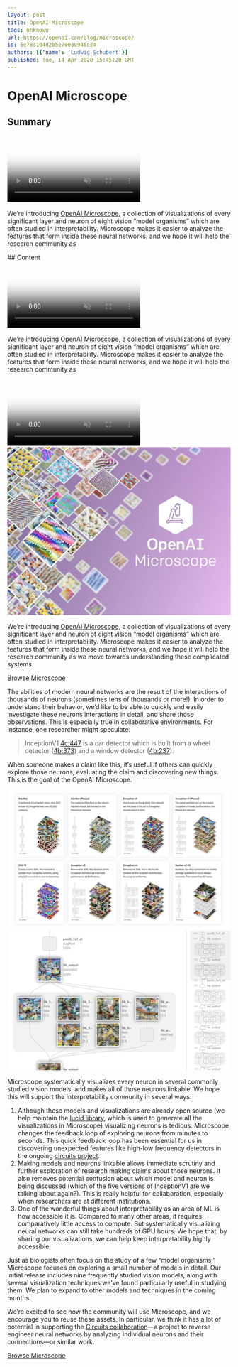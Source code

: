 ```yaml
---
layout: post
title: OpenAI Microscope
tags: unknown
url: https://openai.com/blog/microscope/
id: 5e783104d2b5270038946e24
authors: [{'name': 'Ludwig Schubert'}]
published: Tue, 14 Apr 2020 15:45:20 GMT
---
```


# OpenAI Microscope
## Summary
<!--kg-card-begin: markdown--><div class="js-custom-media">
<video autoplay="" class="w-100 mb-0" loop="" muted="" playsinline="" poster="https://cdn.openai.com/microscope/microscope-video-poster.jpg" src="https://cdn.openai.com/microscope/microscope-header-web-medium-bitrate.mp4">
</video>
</div>
<div class="js-excerpt">
<p>We’re introducing <a href="https://microscope.openai.com">OpenAI Microscope</a>, a collection of visualizations of every significant layer and neuron of eight vision “model organisms” which are often studied in interpretability. Microscope makes it easier to analyze the features that form inside these neural networks, and we hope it will help the research community as</p></div>
## Content
<!--kg-card-begin: markdown--><div class="js-custom-media">
<video autoplay="" class="w-100 mb-0" loop="" muted="" playsinline="" poster="https://cdn.openai.com/microscope/microscope-video-poster.jpg" src="https://cdn.openai.com/microscope/microscope-header-web-medium-bitrate.mp4">
</video>
</div>
<div class="js-excerpt">
<p>We’re introducing <a href="https://microscope.openai.com">OpenAI Microscope</a>, a collection of visualizations of every significant layer and neuron of eight vision “model organisms” which are often studied in interpretability. Microscope makes it easier to analyze the features that form inside these neural networks, and we hope it will help the research community as</p></div>
<!--kg-card-begin: markdown--><div class="js-custom-media">
<video autoplay="" class="w-100 mb-0" loop="" muted="" playsinline="" poster="https://cdn.openai.com/microscope/microscope-video-poster.jpg" src="https://cdn.openai.com/microscope/microscope-header-web-medium-bitrate.mp4">
</video>
</div>
<div class="js-excerpt">
<img alt="OpenAI Microscope" src="images/microscope-social_4-8a.jpg"/><p>We’re introducing <a href="https://microscope.openai.com">OpenAI Microscope</a>, a collection of visualizations of every significant layer and neuron of eight vision “model organisms” which are often studied in interpretability. Microscope makes it easier to analyze the features that form inside these neural networks, and we hope it will help the research community as we move towards understanding these complicated systems.</p>
</div>
<section class="btns">
<a class="btn btn-padded right icon-external" href="https://microscope.openai.com/">Browse Microscope</a>
</section>
<p>The abilities of modern neural networks are the result of the interactions of thousands of neurons (sometimes tens of thousands or more!). In order to understand their behavior, we’d like to be able to quickly and easily investigate these neurons interactions in detail, and share those observations. This is especially true in collaborative environments. For instance, one researcher might speculate:</p>
<blockquote>
<p>InceptionV1 <a href="https://microscope.openai.com/models/inceptionv1/mixed4c_0/447">4c:447</a> is a car detector which is built from a wheel detector (<a href="https://microscope.openai.com/models/inceptionv1/mixed4b_0/373">4b:373</a>) and a window detector (<a href="https://microscope.openai.com/models/inceptionv1/mixed4b_0/237">4b:237</a>).</p>
</blockquote>
<p>When someone makes a claim like this, it’s useful if others can quickly explore those neurons, evaluating the claim and discovering new things. This is the goal of the OpenAI Microscope.</p>
<div class="wide mb-1.5">
<div class="row">
<div class="col-12 col-md-6">
<div class="inset-border"><img alt="OpenAI Microscope" src="images/models.jpg"/></div>
</div>
<div class="col-12 col-md-6">
<div class="inset-border"><img alt="OpenAI Microscope" src="images/feature-vis.jpg"/></div>
</div>
<div class="pl-container ml-row"></div>
</div>
</div>
<p>Microscope systematically visualizes every neuron in several commonly studied vision models, and makes all of those neurons linkable. We hope this  will support the interpretability community in several ways:</p>
<ol>
<li>Although these models and visualizations are already open source (we help maintain the <a href="https://github.com/tensorflow/lucid/">lucid library</a>, which is used to generate all the visualizations in Microscope) visualizing neurons is tedious. Microscope changes the feedback loop of exploring neurons from minutes to seconds. This quick feedback loop has been essential for us in discovering unexpected features like high-low frequency detectors in the ongoing <a href="https://distill.pub/2020/circuits/zoom-in/">circuits project</a>.</li>
<li>Making models and neurons linkable allows immediate scrutiny and further exploration of research making claims about those neurons. It also removes potential confusion about which model and neuron is being discussed (which of the five versions of InceptionV1 are we talking about again?). This is really helpful for collaboration, especially when researchers are at different institutions.</li>
<li>One of the wonderful things about interpretability as an area of ML is how accessible it is. Compared to many other areas, it requires comparatively little access to compute. But systematically visualizing neural networks can still take hundreds of GPU hours. We hope that, by sharing our visualizations, we can help keep interpretability highly accessible.</li>
</ol>
<p>Just as biologists often focus on the study of a few “model organisms,” Microscope focuses on exploring a small number of models in detail. Our initial release includes nine frequently studied vision models, along with several visualization techniques we’ve found particularly useful in studying them. We plan to expand to other models and techniques in the coming months.</p>
<p>We’re excited to see how the community will use Microscope, and we encourage you to reuse these assets. In particular, we think it has a lot of potential in supporting the <a href="https://distill.pub/2020/circuits/zoom-in/">Circuits collaboration</a>—a project to reverse engineer neural networks by analyzing individual neurons and their connections—or similar work.</p>
<section class="btns mt-1.5">
<a class="btn btn-padded right icon-external" href="https://microscope.openai.com/">Browse Microscope</a>
</section>
<!--kg-card-end: markdown-->